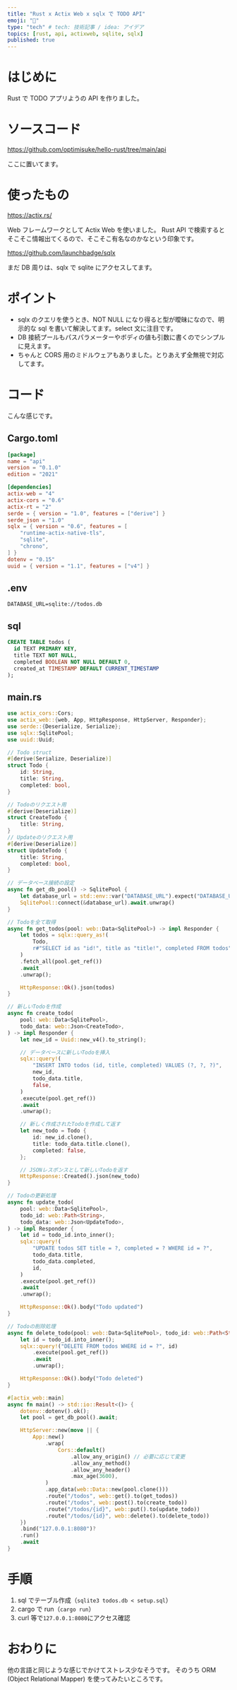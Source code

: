 ```yaml
---
title: "Rust x Actix Web x sqlx で TODO API"
emoji: "🦀"
type: "tech" # tech: 技術記事 / idea: アイデア
topics: [rust, api, actixweb, sqlite, sqlx]
published: true
---
```


# はじめに

Rust で TODO アプリようの API を作りました。

# ソースコード

https://github.com/optimisuke/hello-rust/tree/main/api

ここに置いてます。

# 使ったもの

https://actix.rs/

Web フレームワークとして Actix Web を使いました。
Rust API で検索するとそこそこ情報出てくるので、そこそこ有名なのかなという印象です。

https://github.com/launchbadge/sqlx

まだ DB 周りは、sqlx で sqlite にアクセスしてます。

# ポイント

- sqlx のクエリを使うとき、NOT NULL になり得ると型が曖昧になので、明示的な sql を書いて解決してます。select 文に注目です。
- DB 接続プールもパスパラメーターやボディの値も引数に書くのでシンプルに見えます。
- ちゃんと CORS 用のミドルウェアもありました。とりあえず全無視で対応してます。

# コード

こんな感じです。

## Cargo.toml

```toml:Cargo.toml
[package]
name = "api"
version = "0.1.0"
edition = "2021"

[dependencies]
actix-web = "4"
actix-cors = "0.6"
actix-rt = "2"
serde = { version = "1.0", features = ["derive"] }
serde_json = "1.0"
sqlx = { version = "0.6", features = [
    "runtime-actix-native-tls",
    "sqlite",
    "chrono",
] }
dotenv = "0.15"
uuid = { version = "1.1", features = ["v4"] }
```

## .env

```.env
DATABASE_URL=sqlite://todos.db
```

## sql

```sql:setup.sql
CREATE TABLE todos (
  id TEXT PRIMARY KEY,
  title TEXT NOT NULL,
  completed BOOLEAN NOT NULL DEFAULT 0,
  created_at TIMESTAMP DEFAULT CURRENT_TIMESTAMP
);
```

## main.rs

```rs:src/main.rs
use actix_cors::Cors;
use actix_web::{web, App, HttpResponse, HttpServer, Responder};
use serde::{Deserialize, Serialize};
use sqlx::SqlitePool;
use uuid::Uuid;

// Todo struct
#[derive(Serialize, Deserialize)]
struct Todo {
    id: String,
    title: String,
    completed: bool,
}

// Todoのリクエスト用
#[derive(Deserialize)]
struct CreateTodo {
    title: String,
}
// Updateのリクエスト用
#[derive(Deserialize)]
struct UpdateTodo {
    title: String,
    completed: bool,
}

// データベース接続の設定
async fn get_db_pool() -> SqlitePool {
    let database_url = std::env::var("DATABASE_URL").expect("DATABASE_URL must be set");
    SqlitePool::connect(&database_url).await.unwrap()
}

// Todoを全て取得
async fn get_todos(pool: web::Data<SqlitePool>) -> impl Responder {
    let todos = sqlx::query_as!(
        Todo,
        r#"SELECT id as "id!", title as "title!", completed FROM todos"#
    )
    .fetch_all(pool.get_ref())
    .await
    .unwrap();

    HttpResponse::Ok().json(todos)
}

// 新しいTodoを作成
async fn create_todo(
    pool: web::Data<SqlitePool>,
    todo_data: web::Json<CreateTodo>,
) -> impl Responder {
    let new_id = Uuid::new_v4().to_string();

    // データベースに新しいTodoを挿入
    sqlx::query!(
        "INSERT INTO todos (id, title, completed) VALUES (?, ?, ?)",
        new_id,
        todo_data.title,
        false,
    )
    .execute(pool.get_ref())
    .await
    .unwrap();

    // 新しく作成されたTodoを作成して返す
    let new_todo = Todo {
        id: new_id.clone(),
        title: todo_data.title.clone(),
        completed: false,
    };

    // JSONレスポンスとして新しいTodoを返す
    HttpResponse::Created().json(new_todo)
}

// Todoの更新処理
async fn update_todo(
    pool: web::Data<SqlitePool>,
    todo_id: web::Path<String>,
    todo_data: web::Json<UpdateTodo>,
) -> impl Responder {
    let id = todo_id.into_inner();
    sqlx::query!(
        "UPDATE todos SET title = ?, completed = ? WHERE id = ?",
        todo_data.title,
        todo_data.completed,
        id,
    )
    .execute(pool.get_ref())
    .await
    .unwrap();

    HttpResponse::Ok().body("Todo updated")
}

// Todoの削除処理
async fn delete_todo(pool: web::Data<SqlitePool>, todo_id: web::Path<String>) -> impl Responder {
    let id = todo_id.into_inner();
    sqlx::query!("DELETE FROM todos WHERE id = ?", id)
        .execute(pool.get_ref())
        .await
        .unwrap();

    HttpResponse::Ok().body("Todo deleted")
}

#[actix_web::main]
async fn main() -> std::io::Result<()> {
    dotenv::dotenv().ok();
    let pool = get_db_pool().await;

    HttpServer::new(move || {
        App::new()
            .wrap(
                Cors::default()
                    .allow_any_origin() // 必要に応じて変更
                    .allow_any_method()
                    .allow_any_header()
                    .max_age(3600),
            )
            .app_data(web::Data::new(pool.clone()))
            .route("/todos", web::get().to(get_todos))
            .route("/todos", web::post().to(create_todo))
            .route("/todos/{id}", web::put().to(update_todo))
            .route("/todos/{id}", web::delete().to(delete_todo))
    })
    .bind("127.0.0.1:8080")?
    .run()
    .await
}
```

# 手順

1. sql でテーブル作成（`sqlite3 todos.db < setup.sql`）
2. cargo で run（`cargo run`）
3. curl 等で`127.0.0.1:8080`にアクセス確認

# おわりに

他の言語と同じような感じでかけてストレス少なそうです。
そのうち ORM (Object Relational Mapper) を使ってみたいところです。
